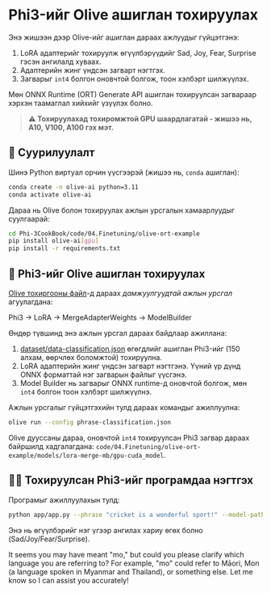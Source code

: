 # Phi3-ийг Olive ашиглан тохируулах

Энэ жишээн дээр Olive-ийг ашиглан дараах ажлуудыг гүйцэтгэнэ:

1. LoRA адаптерийг тохируулж өгүүлбэрүүдийг Sad, Joy, Fear, Surprise гэсэн ангилалд хуваах.
1. Адаптерийн жинг үндсэн загварт нэгтгэх.
1. Загварыг `int4` болгон оновчтой болгож, тоон хэлбэрт шилжүүлэх.

Мөн ONNX Runtime (ORT) Generate API ашиглан тохируулсан загвараар хэрхэн таамаглал хийхийг үзүүлэх болно.

> **⚠️ Тохируулахад тохиромжтой GPU шаардлагатай - жишээ нь, A10, V100, A100 гэх мэт.**

## 💾 Суурилуулалт

Шинэ Python виртуал орчин үүсгээрэй (жишээ нь, `conda` ашиглан):

```bash
conda create -n olive-ai python=3.11
conda activate olive-ai
```

Дараа нь Olive болон тохируулах ажлын урсгалын хамаарлуудыг суулгаарай:

```bash
cd Phi-3CookBook/code/04.Finetuning/olive-ort-example
pip install olive-ai[gpu]
pip install -r requirements.txt
```

## 🧪 Phi3-ийг Olive ашиглан тохируулах
[Olive тохиргооны файл](../../../../../code/04.Finetuning/olive-ort-example/phrase-classification.json)-д дараах *дамжуулгуудтай* *ажлын урсгал* агуулагдана:

Phi3 -> LoRA -> MergeAdapterWeights -> ModelBuilder

Өндөр түвшинд энэ ажлын урсгал дараах байдлаар ажиллана:

1. [dataset/data-classification.json](../../../../../code/04.Finetuning/olive-ort-example/dataset/dataset-classification.json) өгөгдлийг ашиглан Phi3-ийг (150 алхам, өөрчлөх боломжтой) тохируулна.
1. LoRA адаптерийн жинг үндсэн загварт нэгтгэнэ. Үүний үр дүнд ONNX форматтай нэг загварын файлыг үүсгэнэ.
1. Model Builder нь загварыг ONNX runtime-д оновчтой болгож, мөн `int4` болгон тоон хэлбэрт шилжүүлнэ.

Ажлын урсгалыг гүйцэтгэхийн тулд дараах командыг ажиллуулна:

```bash
olive run --config phrase-classification.json
```

Olive дууссаны дараа, оновчтой `int4` тохируулсан Phi3 загвар дараах байршилд хадгалагдана: `code/04.Finetuning/olive-ort-example/models/lora-merge-mb/gpu-cuda_model`.

## 🧑‍💻 Тохируулсан Phi3-ийг програмдаа нэгтгэх 

Програмыг ажиллуулахын тулд:

```bash
python app/app.py --phrase "cricket is a wonderful sport!" --model-path models/lora-merge-mb/gpu-cuda_model
```

Энэ нь өгүүлбэрийг нэг үгээр ангилах хариу өгөх болно (Sad/Joy/Fear/Surprise).

It seems you may have meant "mo," but could you please clarify which language you are referring to? For example, "mo" could refer to Māori, Mon (a language spoken in Myanmar and Thailand), or something else. Let me know so I can assist you accurately!
